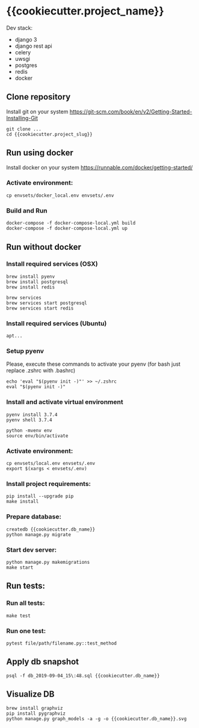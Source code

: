 # {{cookiecutter.project_name}}

Dev stack:
* django 3
* django rest api
* celery
* uwsgi
* postgres
* redis
* docker

## Clone repository

Install git on your system https://git-scm.com/book/en/v2/Getting-Started-Installing-Git

```
git clone ...
cd {{cookiecutter.project_slug}}
```

## Run using docker

Install docker on your system https://runnable.com/docker/getting-started/

### Activate environment:

```
cp envsets/docker_local.env envsets/.env
```

### Build and Run

```
docker-compose -f docker-compose-local.yml build
docker-compose -f docker-compose-local.yml up
```

## Run without docker

### Install required services (OSX)

```
brew install pyenv
brew install postgresql
brew install redis

brew services
brew services start postgresql
brew services start redis
```

### Install required services (Ubuntu)

```
apt...
```

### Setup pyenv

Please, execute these commands to activate your pyenv (for bash just replace .zshrc with .bashrc)

```
echo 'eval "$(pyenv init -)"' >> ~/.zshrc
eval "$(pyenv init -)"
```

### Install and activate virtual environment

```
pyenv install 3.7.4
pyenv shell 3.7.4

python -mvenv env
source env/bin/activate
```

### Activate environment:

```
cp envsets/local.env envsets/.env
export $(xargs < envsets/.env)
```

### Install project requirements:

```
pip install --upgrade pip
make install
```

### Prepare database:

```
createdb {{cookiecutter.db_name}}
python manage.py migrate
```

### Start dev server:

```
python manage.py makemigrations
make start
```

## Run tests:

### Run all tests:

```
make test
```

### Run one test:

```
pytest file/path/filename.py::test_method
```

## Apply db snapshot

```
psql -f db_2019-09-04_15\:48.sql {{cookiecutter.db_name}}
```

## Visualize DB

```
brew install graphviz
pip install pygraphviz
python manage.py graph_models -a -g -o {{cookiecutter.db_name}}.svg
```
